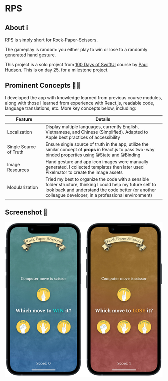 #  RPS
## About ℹ️
RPS is simply short for Rock-Paper-Scissors.

The gameplay is random: you either play to win or lose to a randomly generated hand gesture.

This project is a solo project from [100 Days of SwiftUI](https://www.hackingwithswift.com/100/swiftui) course by [Paul Hudson](https://twitter.com/twostraws). This is on day 25, for a milestone project.

## Prominent Concepts 👨‍💻
I developed the app with knowledge learned from previous course modules, along with those I learned from experience with React.js, readable code, language translations, etc. More key concepts below, including:
<table>
	<thead>
		<tr>
			<th>Feature</th>
			<th>Details</th>
		</tr>
	</thead>
	<tbody>
		<tr>
			<td>Localization</td>
			<td>Display multiple languages, currently English, Vietnamese, and Chinese (Simplified). Adapted to Apple best practices of accessibility</td>
		</tr>
		<tr>
			<td>Single Source of Truth</td>
			<td>Ensure single source of truth in the app, utilize the similar concept of <b>props</b> in React.js to pass two-way binded properties using @State and @Binding</td>
		</tr>
		<tr>
			<td>Image Resources</td>
			<td>Hand gesture and app icon images were manually generated. I collected templates then later used Pixelmator to create the image assets</td>
		</tr>
		<tr>
			<td>Modularization</td>
			<td>Tried my best to organize the code with a sensible folder structure, thinking I could help my future self to look back and understand the code better (or another colleague developer, in a professional environment)</td>
		</tr>
	</tbody>
</table>


## Screenshot 📸
![Screenshot](screenshots/screenshot.png)
